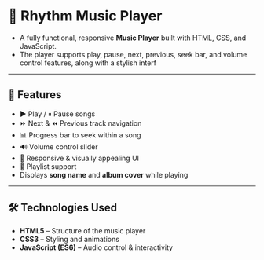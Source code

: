 # 🎵 Rhythm Music Player  

- A fully functional, responsive **Music Player** built with HTML, CSS, and JavaScript.  
- The player supports play, pause, next, previous, seek bar, and volume control features, along with a stylish interf

---

## 📌 Features  
- ▶️ Play / ⏸ Pause songs  
- ⏩ Next & ⏪ Previous track navigation  
- 📊 Progress bar to seek within a song  
- 🔊 Volume control slider  
- 🎨 Responsive & visually appealing UI  
- 📂 Playlist support  
- Displays **song name** and **album cover** while playing  

---

## 🛠️ Technologies Used  
- **HTML5** – Structure of the music player  
- **CSS3** – Styling and animations  
- **JavaScript (ES6)** – Audio control & interactivity  


